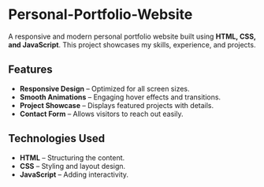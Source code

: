 # Personal-Portfolio-Website  

A responsive and modern personal portfolio website built using **HTML, CSS, and JavaScript**. This project showcases my skills, experience, and projects.  

## Features  

- **Responsive Design** – Optimized for all screen sizes.  
- **Smooth Animations** – Engaging hover effects and transitions.  
- **Project Showcase** – Displays featured projects with details.  
- **Contact Form** – Allows visitors to reach out easily.  

## Technologies Used  

- **HTML** – Structuring the content.  
- **CSS** – Styling and layout design.  
- **JavaScript** – Adding interactivity.
